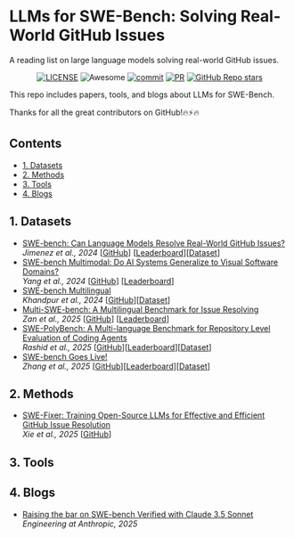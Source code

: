 # LLMs for SWE-Bench: Solving Real-World GitHub Issues
A reading list on large language models solving real-world GitHub issues.

<div align="center">

[![LICENSE](https://img.shields.io/github/license/wasiahmad/Awesome-LLM-SWE-Bench)](https://github.com/wasiahmad/Awesome-LLM-SWE-Bench/blob/main/LICENSE)
![Awesome](https://cdn.rawgit.com/sindresorhus/awesome/d7305f38d29fed78fa85652e3a63e154dd8e8829/media/badge.svg)
[![commit](https://img.shields.io/github/last-commit/wasiahmad/Awesome-LLM-SWE-Bench?color=blue)](https://github.com/wasiahmad/Awesome-LLM-SWE-Bench/commits/main)
[![PR](https://img.shields.io/badge/PRs-Welcome-red)](https://github.com/wasiahmad/Awesome-LLM-SWE-Bench/pulls)
[![GitHub Repo stars](https://img.shields.io/github/stars/wasiahmad/Awesome-LLM-SWE-Bench)](https://github.com/wasiahmad/Awesome-LLM-SWE-Bench)
<!-- ![license](https://img.shields.io/bower/l/bootstrap?style=plastic) -->

</div>

This repo includes papers, tools, and blogs about LLMs for SWE-Bench.

Thanks for all the great contributors on GitHub!🔥⚡🔥

## Contents

- [1. Datasets](#1-datasets)
- [2. Methods](#2-methods)
- [3. Tools](#3-tools)
- [4. Blogs](#4-blogs)

## 1. Datasets
- [SWE-bench: Can Language Models Resolve Real-World GitHub Issues?](https://arxiv.org/abs/2310.06770)<br> 
  *Jimenez et al., 2024* [[GitHub](https://github.com/SWE-bench/SWE-bench/tree/main)] [[Leaderboard](https://www.swebench.com/)][[Dataset](https://huggingface.co/datasets/princeton-nlp/SWE-bench)]
- [SWE-bench Multimodal: Do AI Systems Generalize to Visual Software Domains?](https://arxiv.org/abs/2410.03859)<br>
  *Yang et al., 2024* [[GitHub](https://github.com/SWE-bench/SWE-bench/tree/main)] [[Leaderboard](https://www.swebench.com/multimodal.html)]
- [SWE-bench Multilingual](https://kabirk.com/multilingual)<br>
  *Khandpur et al., 2024* [[GitHub](https://github.com/SWE-bench/SWE-bench/tree/main)][[Dataset](https://huggingface.co/datasets/SWE-bench/SWE-bench_Multilingual)]
- [Multi-SWE-bench: A Multilingual Benchmark for Issue Resolving](https://arxiv.org/pdf/2504.02605)<br>
  *Zan et al., 2025* [[GitHub](https://github.com/multi-swe-bench/multi-swe-bench)] [[Leaderboard](https://multi-swe-bench.github.io/)]
- [SWE-PolyBench: A Multi-language Benchmark for Repository Level Evaluation of Coding Agents](https://arxiv.org/abs/2504.08703)<br>
  *Rashid et al., 2025* [[GitHub](https://github.com/amazon-science/SWE-PolyBench)][[Leaderboard](https://amazon-science.github.io/SWE-PolyBench/)][[Dataset](https://huggingface.co/datasets/AmazonScience/SWE-PolyBench)]
- [SWE-bench Goes Live!](https://arxiv.org/abs/2505.23419)<br>
  *Zhang et al., 2025* [[GitHub](https://github.com/microsoft/SWE-bench-Live)][[Leaderboard](https://swe-bench-live.github.io/)][[Dataset](https://huggingface.co/datasets/SWE-bench-Live/SWE-bench-Live)]

## 2. Methods
- [SWE-Fixer: Training Open-Source LLMs for Effective and Efficient GitHub Issue Resolution](https://arxiv.org/abs/2501.05040)<br>
  *Xie et al., 2025* [[GitHub](https://github.com/InternLM/SWE-Fixer)]

## 3. Tools


## 4. Blogs

- [Raising the bar on SWE-bench Verified with Claude 3.5 Sonnet](https://www.anthropic.com/engineering/swe-bench-sonnet)<br>
  *Engineering at Anthropic, 2025*


